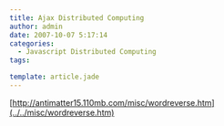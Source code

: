 ```yaml
---
title: Ajax Distributed Computing
author: admin
date: 2007-10-07 5:17:14
categories:
  - Javascript Distributed Computing
tags: 

template: article.jade
---
```


[http://antimatter15.110mb.com/misc/wordreverse.htm](../../misc/wordreverse.htm)
